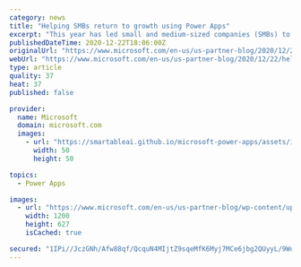 ```yaml
---
category: news
title: "Helping SMBs return to growth using Power Apps"
excerpt: "This year has led small and medium-sized companies (SMBs) to look for ways to adapt and stay resilient. Microsoft partners have acted on this opportunity, creating customizable Power Apps templates for social distancing,"
publishedDateTime: 2020-12-22T18:06:00Z
originalUrl: "https://www.microsoft.com/en-us/us-partner-blog/2020/12/22/helping-smbs-return-to-growth-using-power-apps/"
webUrl: "https://www.microsoft.com/en-us/us-partner-blog/2020/12/22/helping-smbs-return-to-growth-using-power-apps/"
type: article
quality: 37
heat: 37
published: false

provider:
  name: Microsoft
  domain: microsoft.com
  images:
    - url: "https://smartableai.github.io/microsoft-power-apps/assets/images/organizations/microsoft.com-50x50.jpg"
      width: 50
      height: 50

topics:
  - Power Apps

images:
  - url: "https://www.microsoft.com/en-us/us-partner-blog/wp-content/uploads/sites/11/2020/12/Helping-SMBs-return-to-growth-using-Power-Apps-1200X678-Blog.jpg"
    width: 1200
    height: 627
    isCached: true

secured: "1IPi//JczGNh/Afw88qf/QcquN4MIjtZ9sqeMfK6Myj7MCe6jbg2QUyyL/9WoKsaJj+Sn9xD3F6j5qX5fTvh2fQsT+fXr+hzYqzqnSM+Iwoo+ZMIRxIMUO390aYOt2DbK224n0EGMItsm3ZCtcfEWkCl6+6Jjo+OQryzKrcVrMkxbs0ops3w6UUChLVw/4jevbVnKnh69oZt346lCs0PQihOzT/WpZJgqLfdU6sroxwUbriflyvVrv2TDHPCe0oGX6ZpzYbfTB6k23T/hJVGnR7Mhs1qoMDnFX5PEefIj/zs44EKZJ0Nq/triRWjSt8avBe+XbNoTuh0xjrm25vtK6nMVvfExFsg1lnPefqi4Ro=;bmmd4yGLLOrfflmg4K5q+Q=="
---
```


